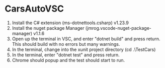 CarsAutoVSC
==========================
1. Install the C# extension (ms-dotnettools.csharp) v1.23.9
2. Install the nuget package Manager (jmrog.vscode-nuget-package-manager) v1.1.6
3. Open up the terminal in VSC, and enter "dotnet build" and press return. This should build with no errors but many warnings.
4. In the terminal, change into the xunit project directory (cd .\TestCars\)
5. In the terminal, enter "dotnet test" and press return.
6. Chrome should popup and the test should start to run.


